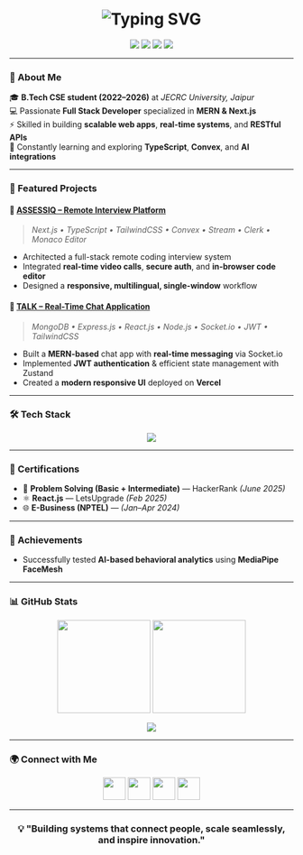 <!-- Animated Header -->
<h1 align="center">
  <img src="https://readme-typing-svg.herokuapp.com?font=Fira+Code&weight=500&size=26&pause=1000&color=3B82F6&center=true&vCenter=true&width=500&lines=Hi%2C+I'm+Keshav+Jangir!;Full+Stack+Developer;MERN+%7C+Next.js+%7C+TypeScript;Passionate+about+Clean+Code+and+UI%2FUX" alt="Typing SVG" />
</h1>

<p align="center">
  <a href="mailto:keshavjangir1411@gmail.com"><img src="https://img.shields.io/badge/Email-D14836?style=for-the-badge&logo=gmail&logoColor=white"></a>
  <a href="https://linkedin.com/in/keshavjangir14"><img src="https://img.shields.io/badge/LinkedIn-0077B5?style=for-the-badge&logo=linkedin&logoColor=white"></a>
  <a href="https://github.com/Keshav14git"><img src="https://img.shields.io/badge/GitHub-181717?style=for-the-badge&logo=github&logoColor=white"></a>
  <a href="https://leetcode.com/Keshav-Jangir"><img src="https://img.shields.io/badge/LeetCode-FFA116?style=for-the-badge&logo=leetcode&logoColor=white"></a>
</p>

---

### 🧠 About Me
🎓 **B.Tech CSE student (2022–2026)** at *JECRC University, Jaipur*  
💻 Passionate **Full Stack Developer** specialized in **MERN & Next.js**  
⚡ Skilled in building **scalable web apps**, **real-time systems**, and **RESTful APIs**  
🌱 Constantly learning and exploring **TypeScript**, **Convex**, and **AI integrations**  

---

### 🚀 Featured Projects

#### 🧩 [ASSESSIQ – Remote Interview Platform](#)
> *Next.js • TypeScript • TailwindCSS • Convex • Stream • Clerk • Monaco Editor*
- Architected a full-stack remote coding interview system  
- Integrated **real-time video calls**, **secure auth**, and **in-browser code editor**  
- Designed a **responsive, multilingual, single-window** workflow  

#### 💬 [TALK – Real-Time Chat Application](#)
> *MongoDB • Express.js • React.js • Node.js • Socket.io • JWT • TailwindCSS*
- Built a **MERN-based** chat app with **real-time messaging** via Socket.io  
- Implemented **JWT authentication** & efficient state management with Zustand  
- Created a **modern responsive UI** deployed on **Vercel**

---

### 🛠️ Tech Stack

<p align="center">
  <img src="https://skillicons.dev/icons?i=js,ts,react,nextjs,nodejs,express,mongodb,tailwind,cpp,html,css,git,vercel,postman" />
</p>

---

### 🏅 Certifications
- 🧩 **Problem Solving (Basic + Intermediate)** — HackerRank *(June 2025)*  
- ⚛️ **React.js** — LetsUpgrade *(Feb 2025)*  
- 🌐 **E-Business (NPTEL)** — *(Jan–Apr 2024)*  

---

### 🧬 Achievements
- Successfully tested **AI-based behavioral analytics** using **MediaPipe FaceMesh**

---

### 📊 GitHub Stats

<p align="center">
  <img src="https://github-readme-stats.vercel.app/api?username=Keshav14git&show_icons=true&theme=tokyonight" height="165"/>
  <img src="https://github-readme-streak-stats.herokuapp.com/?user=Keshav14git&theme=tokyonight" height="165"/>
</p>

<p align="center">
  <img src="https://github-readme-activity-graph.vercel.app/graph?username=Keshav14git&theme=tokyo-night" />
</p>

---

### 🌍 Connect with Me
<p align="center">
  <a href="mailto:keshavjangir1411@gmail.com"><img src="https://img.icons8.com/color/48/gmail-new.png" width="40"></a>
  <a href="https://linkedin.com/in/keshavjangir14"><img src="https://img.icons8.com/color/48/linkedin.png" width="40"></a>
  <a href="https://github.com/Keshav14git"><img src="https://img.icons8.com/glyph-neue/64/ffffff/github.png" width="40"></a>
  <a href="https://leetcode.com/Keshav-Jangir"><img src="https://img.icons8.com/external-tal-revivo-color-tal-revivo/48/external-level-up-your-coding-skills-and-quickly-land-a-job-logo-color-tal-revivo.png" width="40"></a>
</p>

---

<h3 align="center">💡 "Building systems that connect people, scale seamlessly, and inspire innovation."</h3>

